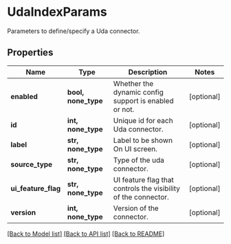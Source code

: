 # UdaIndexParams

Parameters to define/specify a Uda connector.

## Properties
Name | Type | Description | Notes
------------ | ------------- | ------------- | -------------
**enabled** | **bool, none_type** | Whether the dynamic config support is enabled or not. | [optional] 
**id** | **int, none_type** | Unique id for each Uda connector. | [optional] 
**label** | **str, none_type** | Label to be shown On UI screen. | [optional] 
**source_type** | **str, none_type** | Type of the uda connector. | [optional] 
**ui_feature_flag** | **str, none_type** | UI feature flag that controls the visibility of the connector. | [optional] 
**version** | **int, none_type** | Version of the connector. | [optional] 

[[Back to Model list]](../README.md#documentation-for-models) [[Back to API list]](../README.md#documentation-for-api-endpoints) [[Back to README]](../README.md)


